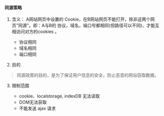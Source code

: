 #### 同源策略

1. 含义： A网站网页中设置的 Cookie，在B网站网页不能打开，除非这两个网页"同源"。即：A与B的 协议，域名，端口号都相同(但路径可以不同)，才能互相访问对方的cookies 。

    - 协议相同
    - 域名相同 
    - 端口相同

2. 目的  

> 同源政策的目的，是为了保证用户信息的安全，防止恶意的网站窃取数据。

3. 限制范围

    - cookie、localstorage, indexDB 无法读取
    - DOM无法获取
    - 不能发送 ajax 请求
